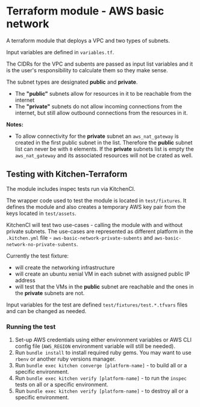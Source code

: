 # Terraform module - AWS basic network

A terraform module that deploys a VPC and two types of subnets. 

Input variables are defined in `variables.tf`.

The CIDRs for the VPC and subents are passed as input list variables and it is the user's responsibility to calculate them so they make sense.

The subnet types are designated **public** and **private**.

* The **"public"** subnets allow for resources in it to be reachable from the internet
* The **"private"** subnets do not allow incoming connections from the internet, but still allow outbound connections from the resources in it.

**Notes:**

* To allow connectivity for the **private** subnet an `aws_nat_gateway` is created in the first public subnet in the list. Therefore the **public** subnet list can never be with `0` elements. If the **private** subnets list is empty the `aws_nat_gateway` and its associated resources will not be crated as well.

## Testing with Kitchen-Terraform

The module includes inspec tests run via KitchenCI.

The wrapper code used to test the module is located in `test/fixtures`. It defines the module and also creates a temporary AWS key pair from the keys located in `test/assets`.

KitchenCI will test two use-cases - calling the module with and without private subnets. The use-cases are represented as different platform in the `.kitchen.yml` file - `aws-basic-network-private-subents` and `aws-basic-network-no-private-subents`.

Currently the test fixture:

*  will create the networking infrastructure
*  will create an ubuntu xenial VM in each subnet with assigned public IP address
*  will test that the VMs in the **public** subnet are reachable and the ones in the **private** subnets are not.

Input variables for the test are defined `test/fixtures/test.*.tfvars` files and can be changed as needed.

### Running the test

1. Set-up AWS credentials using either environment variables or AWS CLI config file (`AWS_REGION` environment variable will still be needed).
2. Run `bundle install` to install required ruby gems. You may want to use `rbenv` or another ruby versions manager.
3. Run `bundle exec kitchen converge [platform-name]` - to build all or a specific environment.
4. Run `bundle exec kitchen verify [platform-name]` - to run the `inspec` tests on all or a specific environment.
5. Run `bundle exec kitchen verify [platform-name]` - to destroy all or a specific environment.
